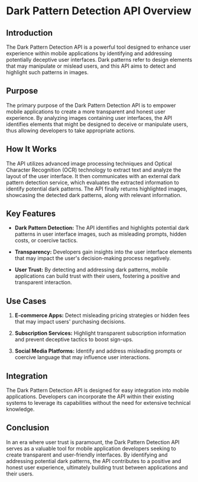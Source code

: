 # Dark Pattern Detection API Overview

## Introduction

The Dark Pattern Detection API is a powerful tool designed to enhance user experience within mobile applications by identifying and addressing potentially deceptive user interfaces. Dark patterns refer to design elements that may manipulate or mislead users, and this API aims to detect and highlight such patterns in images.

## Purpose

The primary purpose of the Dark Pattern Detection API is to empower mobile applications to create a more transparent and honest user experience. By analyzing images containing user interfaces, the API identifies elements that might be designed to deceive or manipulate users, thus allowing developers to take appropriate actions.

## How It Works

The API utilizes advanced image processing techniques and Optical Character Recognition (OCR) technology to extract text and analyze the layout of the user interface. It then communicates with an external dark pattern detection service, which evaluates the extracted information to identify potential dark patterns. The API finally returns highlighted images, showcasing the detected dark patterns, along with relevant information.

## Key Features

- **Dark Pattern Detection:** The API identifies and highlights potential dark patterns in user interface images, such as misleading prompts, hidden costs, or coercive tactics.
  
- **Transparency:** Developers gain insights into the user interface elements that may impact the user's decision-making process negatively.

- **User Trust:** By detecting and addressing dark patterns, mobile applications can build trust with their users, fostering a positive and transparent interaction.

## Use Cases

1. **E-commerce Apps:** Detect misleading pricing strategies or hidden fees that may impact users' purchasing decisions.

2. **Subscription Services:** Highlight transparent subscription information and prevent deceptive tactics to boost sign-ups.

3. **Social Media Platforms:** Identify and address misleading prompts or coercive language that may influence user interactions.

## Integration

The Dark Pattern Detection API is designed for easy integration into mobile applications. Developers can incorporate the API within their existing systems to leverage its capabilities without the need for extensive technical knowledge.

## Conclusion

In an era where user trust is paramount, the Dark Pattern Detection API serves as a valuable tool for mobile application developers seeking to create transparent and user-friendly interfaces. By identifying and addressing potential dark patterns, the API contributes to a positive and honest user experience, ultimately building trust between applications and their users.
